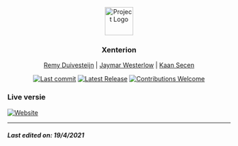 <p align="center"><img src="https://twemoji.maxcdn.com/2/svg/1f4dd.svg" height="64" alt="Project Logo"></p>
<h3 align="center">Xenterion</h3>
<p align="center"><a href="https://github.com/Remy2072">
Remy Duivesteijn</a> | <a href="https://github.com/Jaywesterlow">Jaymar Westerlow</a> | <a href="https://github.com/KaanSecen">Kaan Secen</a></p>
<p align="center">
    <a href="#"><img src="https://img.shields.io/github/last-commit/Remy2072/Xenterion" alt="Last commit"></a>
    <a href="https://github.com/Remy2072/Xenterion/releases/latest"><img src="https://img.shields.io/github/v/release/Remy2072/Xenterion" alt="Latest Release"></a>
    <a href="https://github.com/Remy2072/Xenterion/issues"><img src="https://img.shields.io/badge/contributions-welcome-ff69b4.svg" alt="Contributions Welcome"></a>
</p>

### Live versie

[![Website](https://img.shields.io/badge/-Website-2e343f?logo=google&logoColor=white&style=for-the-badge)](https://jvvue.nl/ecosy/)

---

##### Last edited on: 19/4/2021
